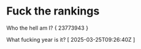 # Fuck the rankings

Who the hell am I?
{ 23773943 }

What fucking year is it?
[ 2025-03-25T09:26:40Z ]
